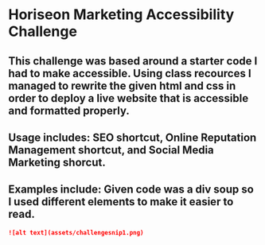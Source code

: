 # Horiseon Marketing Accessibility Challenge

## This challenge was based around a starter code I had to make accessible. Using class recources I managed to rewrite the given html and css in order to deploy a live website that is accessible and formatted properly.

## Usage includes: SEO shortcut, Online Reputation Management shortcut, and Social Media Marketing shorcut.

## Examples include: Given code was a div soup so I used different elements to make it easier to read. 
```md
![alt text](assets/challengesnip1.png)
```

